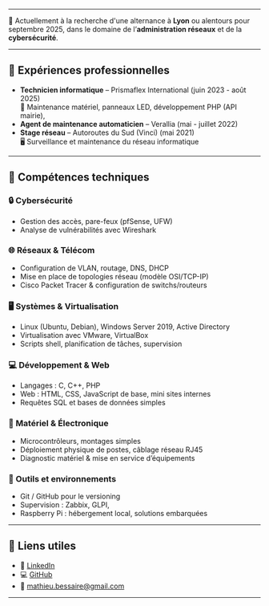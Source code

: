
---
🎯 Actuellement à la recherche d'une alternance à **Lyon** ou alentours pour septembre 2025, dans le domaine de l’**administration réseaux** et de la **cybersécurité**.

---
## 💼 Expériences professionnelles

- **Technicien informatique** – Prismaflex International (juin 2023 - août 2025)  
  🔧 Maintenance matériel, panneaux LED, développement PHP (API mairie),
- **Agent de maintenance automaticien** – Verallia (mai - juillet 2022)
- **Stage réseau** – Autoroutes du Sud (Vinci) (mai 2021)  
  🖥️ Surveillance et maintenance du réseau informatique

---

## 🧠 Compétences techniques

### 🔒 Cybersécurité
- Gestion des accès, pare-feux (pfSense, UFW)
- Analyse de vulnérabilités avec Wireshark

### 🌐 Réseaux & Télécom
- Configuration de VLAN, routage, DNS, DHCP
- Mise en place de topologies réseau (modèle OSI/TCP-IP)
- Cisco Packet Tracer & configuration de switchs/routeurs

### 🖥️ Systèmes & Virtualisation
- Linux (Ubuntu, Debian), Windows Server 2019, Active Directory
- Virtualisation avec VMware, VirtualBox
- Scripts shell, planification de tâches, supervision

### 💻 Développement & Web
- Langages : C, C++, PHP
- Web : HTML, CSS, JavaScript de base, mini sites internes
- Requêtes SQL et bases de données simples

### 📡 Matériel & Électronique
- Microcontrôleurs, montages simples
- Déploiement physique de postes, câblage réseau RJ45
- Diagnostic matériel & mise en service d’équipements

### 🧰 Outils et environnements
- Git / GitHub pour le versioning
- Supervision : Zabbix, GLPI,
- Raspberry Pi : hébergement local, solutions embarquées

---

## 🔗 Liens utiles

- 💼 [LinkedIn](https://www.linkedin.com/in/mathieubessaire)  
- 💻 [GitHub](https://github.com/mathieu0565)  
- 📧 mathieu.bessaire@gmail.com

---


